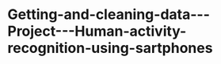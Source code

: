 Getting-and-cleaning-data---Project---Human-activity-recognition-using-sartphones
=================================================================================
